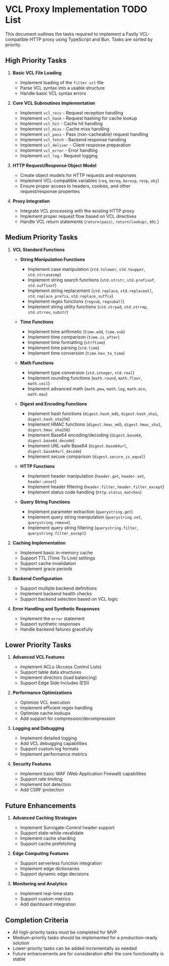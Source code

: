 # VCL Proxy Implementation TODO List

This document outlines the tasks required to implement a Fastly VCL-compatible HTTP proxy using TypeScript and Bun. Tasks are sorted by priority.

## High Priority Tasks

1. **Basic VCL File Loading**
   - Implement loading of the `filter.vcl` file
   - Parse VCL syntax into a usable structure
   - Handle basic VCL syntax errors

2. **Core VCL Subroutines Implementation**
   - Implement `vcl_recv` - Request reception handling
   - Implement `vcl_hash` - Request hashing for cache lookup
   - Implement `vcl_hit` - Cache hit handling
   - Implement `vcl_miss` - Cache miss handling
   - Implement `vcl_pass` - Pass (non-cacheable) request handling
   - Implement `vcl_fetch` - Backend response handling
   - Implement `vcl_deliver` - Client response preparation
   - Implement `vcl_error` - Error handling
   - Implement `vcl_log` - Request logging

3. **HTTP Request/Response Object Model**
   - Create object models for HTTP requests and responses
   - Implement VCL-compatible variables (`req`, `bereq`, `beresp`, `resp`, `obj`)
   - Ensure proper access to headers, cookies, and other request/response properties

4. **Proxy Integration**
   - Integrate VCL processing with the existing HTTP proxy
   - Implement proper request flow based on VCL directives
   - Handle VCL return statements (`return(pass)`, `return(lookup)`, etc.)

## Medium Priority Tasks

1. **VCL Standard Functions**
   - **String Manipulation Functions**
     - Implement case manipulation (`std.tolower`, `std.toupper`, `std.strcasecmp`)
     - Implement string search functions (`std.strstr`, `std.prefixof`, `std.suffixof`)
     - Implement string replacement (`std.replace`, `std.replaceall`, `std.replace_prefix`, `std.replace_suffix`)
     - Implement regex functions (`regsub`, `regsuball`)
     - Implement string utility functions (`std.strpad`, `std.strrep`, `std.strrev`, `substr`)

   - **Time Functions**
     - Implement time arithmetic (`time.add`, `time.sub`)
     - Implement time comparison (`time.is_after`)
     - Implement time formatting (`strftime`)
     - Implement time parsing (`std.time`)
     - Implement time conversion (`time.hex_to_time`)

   - **Math Functions**
     - Implement type conversion (`std.integer`, `std.real`)
     - Implement rounding functions (`math.round`, `math.floor`, `math.ceil`)
     - Implement advanced math (`math.pow`, `math.log`, `math.min`, `math.max`)

   - **Digest and Encoding Functions**
     - Implement hash functions (`digest.hash_md5`, `digest.hash_sha1`, `digest.hash_sha256`)
     - Implement HMAC functions (`digest.hmac_md5`, `digest.hmac_sha1`, `digest.hmac_sha256`)
     - Implement Base64 encoding/decoding (`digest.base64`, `digest.base64_decode`)
     - Implement URL-safe Base64 (`digest.base64url`, `digest.base64url_decode`)
     - Implement secure comparison (`digest.secure_is_equal`)

   - **HTTP Functions**
     - Implement header manipulation (`header.get`, `header.set`, `header.unset`)
     - Implement header filtering (`header.filter`, `header.filter_except`)
     - Implement status code handling (`http.status_matches`)

   - **Query String Functions**
     - Implement parameter extraction (`querystring.get`)
     - Implement query string manipulation (`querystring.set`, `querystring.remove`)
     - Implement query string filtering (`querystring.filter`, `querystring.filter_except`)

2. **Caching Implementation**
   - Implement basic in-memory cache
   - Support TTL (Time To Live) settings
   - Support cache invalidation
   - Implement grace periods

3. **Backend Configuration**
   - Support multiple backend definitions
   - Implement backend health checks
   - Support backend selection based on VCL logic

4. **Error Handling and Synthetic Responses**
   - Implement the `error` statement
   - Support synthetic responses
   - Handle backend failures gracefully

## Lower Priority Tasks

1. **Advanced VCL Features**
   - Implement ACLs (Access Control Lists)
   - Support table data structures
   - Implement directors (load balancing)
   - Support Edge Side Includes (ESI)

2. **Performance Optimizations**
    - Optimize VCL execution
    - Implement efficient regex handling
    - Optimize cache lookups
    - Add support for compression/decompression

3. **Logging and Debugging**
    - Implement detailed logging
    - Add VCL debugging capabilities
    - Support custom log formats
    - Implement performance metrics

4. **Security Features**
    - Implement basic WAF (Web Application Firewall) capabilities
    - Support rate limiting
    - Implement bot detection
    - Add CSRF protection

## Future Enhancements

1. **Advanced Caching Strategies**
    - Implement Surrogate-Control header support
    - Support stale-while-revalidate
    - Implement cache sharding
    - Support cache prefetching

2. **Edge Computing Features**
    - Support serverless function integration
    - Implement edge dictionaries
    - Support dynamic edge decisions

3. **Monitoring and Analytics**
    - Implement real-time stats
    - Support custom metrics
    - Add dashboard integration

## Completion Criteria

- All high-priority tasks must be completed for MVP
- Medium-priority tasks should be implemented for a production-ready solution
- Lower-priority tasks can be added incrementally as needed
- Future enhancements are for consideration after the core functionality is stable
